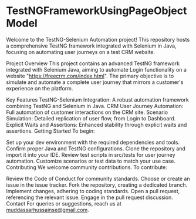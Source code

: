 # TestNGFrameworkUsingPageObjectModel
Welcome to the TestNG-Selenium Automation project! This repository hosts a comprehensive TestNG framework integrated with Selenium in Java, focusing on automating user journeys on a test CRM website.

Project Overview
This project contains an advanced TestNG framework integrated with Selenium Java, aiming to automate Login functionality on a website "https://freecrm.com/index.html". The primary objective is to simulate and automate a complete user journey that mirrors a customer's experience on the platform.

Key Features
TestNG-Selenium Integration: A robust automation framework combining TestNG and Selenium in Java.
CRM User Journey Automation: Full automation of customer interactions on the CRM site.
Scenario Simulation: Detailed replication of user flow, from Login to Dashboard.
Explicit Waits and Assertions: Enhanced stability through explicit waits and assertions.
Getting Started
To begin:

Set up your dev environment with the required dependencies and tools.
Confirm proper Java and TestNG configurations.
Clone the repository and import it into your IDE.
Review test scripts in src/tests for user journey automation.
Customize scenarios or test data to match your use case.
Contributing
We welcome community contributions. To contribute:

Review the Code of Conduct for community standards.
Choose or create an issue in the issue tracker.
Fork the repository, creating a dedicated branch.
Implement changes, adhering to coding standards.
Open a pull request, referencing the relevant issue.
Engage in the pull request discussion.
Contact
For queries or suggestions, reach us at muddassarhussainse@gmail.com.
